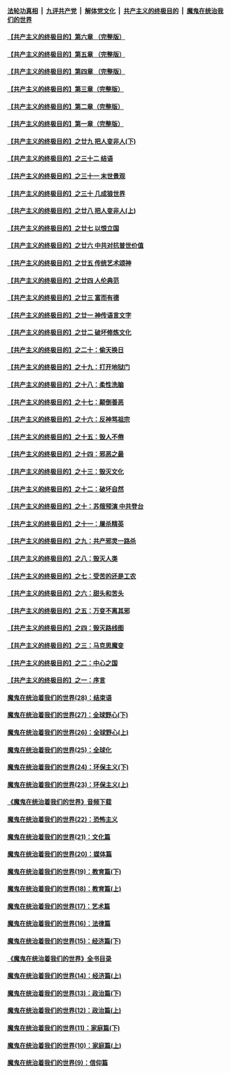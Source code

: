 

####  [法轮功真相](../../../../basic/blob/master/README.md?t=07110031) &nbsp;|&nbsp; [九评共产党](../../../../9ping.md/blob/master/README.md?t=07110031) &nbsp;|&nbsp; [解体党文化](../../../../jtdwh.md/blob/master/README.md?t=07110031)  &nbsp;|&nbsp; [共产主义的终极目的](../../../../gczydzjmd.md/blob/master/README.md?t=07110031) &nbsp;|&nbsp; [魔鬼在统治我们的世界](../../../../mgztzwmdsj.md/blob/master/README.md?t=07110031) 

#### [【共产主义的终极目的】第六章 （完整版）](../pages/nsc422/n11428913.md?t=07110031) 

#### [【共产主义的终极目的】第五章 （完整版）](../pages/nsc422/n11428912.md?t=07110031) 

#### [【共产主义的终极目的】第四章 （完整版）](../pages/nsc422/n11428907.md?t=07110031) 

#### [【共产主义的终极目的】第三章（完整版）](../pages/nsc422/n11428848.md?t=07110031) 

#### [【共产主义的终极目的】第二章（完整版）](../pages/nsc422/n11428831.md?t=07110031) 

#### [【共产主义的终极目的】第一章（完整版）](../pages/nsc422/n11417651.md?t=07110031) 

#### [【共产主义的终极目的】之廿九 把人变非人(下)](../pages/nsc422/n11344140.md?t=07110031) 

#### [【共产主义的终极目的】之三十二 结语](../pages/nsc422/n11360535.md?t=07110031) 

#### [【共产主义的终极目的】之三十一 末世景观](../pages/nsc422/n11351129.md?t=07110031) 

#### [【共产主义的终极目的】之三十 几成狼世界](../pages/nsc422/n11348280.md?t=07110031) 

#### [【共产主义的终极目的】之廿八 把人变非人(上)](../pages/nsc422/n11340492.md?t=07110031) 

#### [【共产主义的终极目的】之廿七 以恨立国](../pages/nsc422/n11336944.md?t=07110031) 

#### [【共产主义的终极目的】之廿六 中共对抗普世价值](../pages/nsc422/n11324785.md?t=07110031) 

#### [【共产主义的终极目的】之廿五 传统艺术颂神](../pages/nsc422/n11296396.md?t=07110031) 

#### [【共产主义的终极目的】之廿四 人伦典范](../pages/nsc422/n11296397.md?t=07110031) 

#### [【共产主义的终极目的】之廿三 富而有德](../pages/nsc422/n11283598.md?t=07110031) 

#### [【共产主义的终极目的】之廿一 神传语言文字](../pages/nsc422/n11263265.md?t=07110031) 

#### [【共产主义的终极目的】之廿二 破坏修炼文化](../pages/nsc422/n11245728.md?t=07110031) 

#### [【共产主义的终极目的】之二十：偷天换日](../pages/nsc422/n11238846.md?t=07110031) 

#### [【共产主义的终极目的】之十九：打开地狱门](../pages/nsc422/n11206376.md?t=07110031) 

#### [【共产主义的终极目的】之十八：柔性洗脑](../pages/nsc422/n11199994.md?t=07110031) 

#### [【共产主义的终极目的】之十七：颠倒善恶](../pages/nsc422/n11179782.md?t=07110031) 

#### [【共产主义的终极目的】之十六：反神骂祖宗](../pages/nsc422/n11166798.md?t=07110031) 

#### [【共产主义的终极目的】之十五：毁人不倦](../pages/nsc422/n11166792.md?t=07110031) 

#### [【共产主义的终极目的】之十四：邪恶之最](../pages/nsc422/n11150249.md?t=07110031) 

#### [【共产主义的终极目的】之十三：毁灭文化](../pages/nsc422/n11135227.md?t=07110031) 

#### [【共产主义的终极目的】之十二：破坏自然](../pages/nsc422/n11135214.md?t=07110031) 

#### [【共产主义的终极目的】之十：苏俄预演 中共登台](../pages/nsc422/n11118424.md?t=07110031) 

#### [【共产主义的终极目的】之十一：屠杀精英](../pages/nsc422/n11118442.md?t=07110031) 

#### [【共产主义的终极目的】之九：共产邪灵一路杀](../pages/nsc422/n11114139.md?t=07110031) 

#### [【共产主义的终极目的】之八：毁灭人类](../pages/nsc422/n11108503.md?t=07110031) 

#### [【共产主义的终极目的】之七：受苦的还是工农](../pages/nsc422/n11101809.md?t=07110031) 

#### [【共产主义的终极目的】之六：甜头和苦头](../pages/nsc422/n11096971.md?t=07110031) 

#### [【共产主义的终极目的】之五：万变不离其邪](../pages/nsc422/n11091285.md?t=07110031) 

#### [【共产主义的终极目的】之四：毁灭路线图](../pages/nsc422/n11086284.md?t=07110031) 

#### [【共产主义的终极目的】之三：马克思魔变](../pages/nsc422/n11061941.md?t=07110031) 

#### [【共产主义的终极目的】之二：中心之国](../pages/nsc422/n11047728.md?t=07110031) 

#### [【共产主义的终极目的】之一：序言](../pages/nsc422/n11086077.md?t=07110031) 

#### [魔鬼在统治着我们的世界(28)：结束语](../pages/nsc422/n10936246.md?t=07110031) 

#### [魔鬼在统治着我们的世界(27)：全球野心(下)](../pages/nsc422/n10928319.md?t=07110031) 

#### [魔鬼在统治着我们的世界(26)：全球野心(上)](../pages/nsc422/n10900318.md?t=07110031) 

#### [魔鬼在统治着我们的世界(25)：全球化](../pages/nsc422/n10788205.md?t=07110031) 

#### [魔鬼在统治着我们的世界(24)：环保主义(下)](../pages/nsc422/n10695307.md?t=07110031) 

#### [魔鬼在统治着我们的世界(23)：环保主义(上)](../pages/nsc422/n10688613.md?t=07110031) 

#### [《魔鬼在统治着我们的世界》音频下载](../pages/nsc422/n10635553.md?t=07110031) 

#### [魔鬼在统治着我们的世界(22)：恐怖主义](../pages/nsc422/n10614727.md?t=07110031) 

#### [魔鬼在统治着我们的世界(21)：文化篇](../pages/nsc422/n10597706.md?t=07110031) 

#### [魔鬼在统治着我们的世界(20)：媒体篇](../pages/nsc422/n10586579.md?t=07110031) 

#### [魔鬼在统治着我们的世界(19)：教育篇(下)](../pages/nsc422/n10564808.md?t=07110031) 

#### [魔鬼在统治着我们的世界(18)：教育篇(上)](../pages/nsc422/n10526970.md?t=07110031) 

#### [魔鬼在统治着我们的世界(17)：艺术篇](../pages/nsc422/n10499093.md?t=07110031) 

#### [魔鬼在统治着我们的世界(16)：法律篇](../pages/nsc422/n10485969.md?t=07110031) 

#### [魔鬼在统治着我们的世界(15)：经济篇(下)](../pages/nsc422/n10469975.md?t=07110031) 

#### [《魔鬼在统治着我们的世界》全书目录](../pages/nsc422/n10464261.md?t=07110031) 

#### [魔鬼在统治着我们的世界(14)：经济篇(上)](../pages/nsc422/n10457370.md?t=07110031) 

#### [魔鬼在统治着我们的世界(13)：政治篇(下)](../pages/nsc422/n10448270.md?t=07110031) 

#### [魔鬼在统治着我们的世界(12)：政治篇(上)](../pages/nsc422/n10444576.md?t=07110031) 

#### [魔鬼在统治着我们的世界(11)：家庭篇(下)](../pages/nsc422/n10440961.md?t=07110031) 

#### [魔鬼在统治着我们的世界(10)：家庭篇(上)](../pages/nsc422/n10435448.md?t=07110031) 

#### [魔鬼在统治着我们的世界(9)：信仰篇](../pages/nsc422/n10432159.md?t=07110031) 

